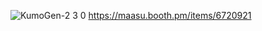 ![KumoGen-2 3 0](https://github.com/user-attachments/assets/ccc948a6-790c-4f86-82bc-a1162fa0215c)
https://maasu.booth.pm/items/6720921
